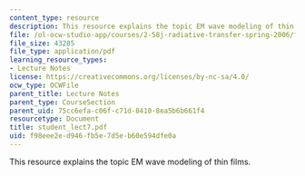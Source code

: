 ```yaml
---
content_type: resource
description: This resource explains the topic EM wave modeling of thin films.
file: /ol-ocw-studio-app/courses/2-58j-radiative-transfer-spring-2006/f98eee2ed946fb5e7d5eb60e594dfe0a_student_lect7.pdf
file_size: 43285
file_type: application/pdf
learning_resource_types:
- Lecture Notes
license: https://creativecommons.org/licenses/by-nc-sa/4.0/
ocw_type: OCWFile
parent_title: Lecture Notes
parent_type: CourseSection
parent_uid: 75cc6efa-c06f-c71d-8410-8ea5b6b661f4
resourcetype: Document
title: student_lect7.pdf
uid: f98eee2e-d946-fb5e-7d5e-b60e594dfe0a
---
```

This resource explains the topic EM wave modeling of thin films.